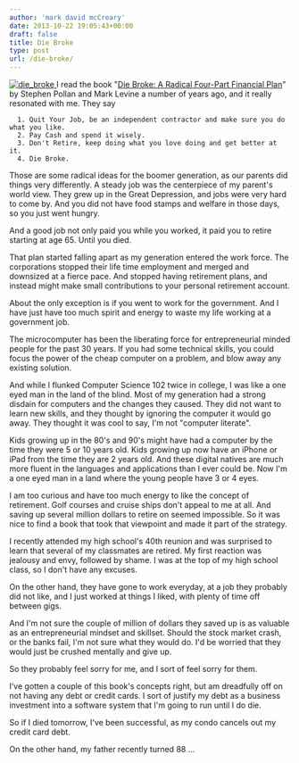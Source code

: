 ```yaml
---
author: 'mark david mcCreary'
date: 2013-10-22 19:05:43+00:00
draft: false
title: Die Broke
type: post
url: /die-broke/
---
```


[![die_broke](/uploads/2013/12/die_broke.jpeg)
](/uploads/2013/12/die_broke.jpeg)I read the book "[Die Broke: A Radical Four-Part Financial Plan](http://www.amazon.com/Die-Broke-Radical-Four-Part-Financial/dp/0887309429/ref=sr_1_1)" by Stephen Pollan and Mark Levine a number of years ago, and it really resonated with me. They say



	  1. Quit Your Job, be an independent contractor and make sure you do what you like.
	  2. Pay Cash and spend it wisely.
	  3. Don't Retire, keep doing what you love doing and get better at it.
	  4. Die Broke.

Those are some radical ideas for the boomer generation, as our parents did things very differently. A steady job was the centerpiece of my parent's world view. They grew up in the Great Depression, and jobs were very hard to come by. And you did not have food stamps and welfare in those days, so you just went hungry.

And a good job not only paid you while you worked, it paid you to retire starting at age 65. Until you died.

That plan started falling apart as my generation entered the work force. The corporations stopped their life time employment and merged and downsized at a fierce pace. And stopped having retirement plans, and instead might make small contributions to your personal retirement account.

About the only exception is if you went to work for the government. And I have just have too much spirit and energy to waste my life working at a government job.

The microcomputer has been the liberating force for entrepreneurial minded people for the past 30 years. If you had some technical skills, you could focus the power of the cheap computer on a problem, and blow away any existing solution.

And while I flunked Computer Science 102 twice in college, I was like a one eyed man in the land of the blind. Most of my generation had a strong disdain for computers and the changes they caused. They did not want to learn new skills, and they thought by ignoring the computer it would go away. They thought it was cool to say, I'm not "computer literate".

Kids growing up in the 80's and 90's might have had a computer by the time they were 5 or 10 years old. Kids growing up now have an iPhone or iPad from the time they are 2 years old. And these digital natives are much more fluent in the languages and applications than I ever could be. Now I'm a one eyed man in a land where the young people have 3 or 4 eyes.

I am too curious and have too much energy to like the concept of retirement. Golf courses and cruise ships don't appeal to me at all. And saving up several million dollars to retire on seemed impossible. So it was nice to find a book that took that viewpoint and made it part of the strategy.

I recently attended my high school's 40th reunion and was surprised to learn that several of my classmates are retired. My first reaction was jealousy and envy, followed by shame. I was at the top of my high school class, so I don't have any excuses.

On the other hand, they have gone to work everyday, at a job they probably did not like, and I just worked at things I liked, with plenty of time off between gigs.

And I'm not sure the couple of million of dollars they saved up is as valuable as an entrepreneurial mindset and skillset. Should the stock market crash, or the banks fail, I'm not sure what they would do. I'd be worried that they would just be crushed mentally and give up.

So they probably feel sorry for me, and I sort of feel sorry for them.

I’ve gotten a couple of this book's concepts right, but am dreadfully off on not having any debt or credit cards. I sort of justify my debt as a business investment into a software system that I'm going to run until I do die.

So if I died tomorrow, I've been successful, as my condo cancels out my credit card debt.

On the other hand, my father recently turned 88 ...
